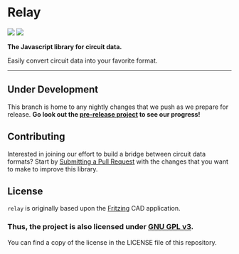 # Relay

![](https://img.shields.io/badge/CODE%20STYLE-STANDARD-d73526.svg?longCache=true&style=flat-square)
![](https://img.shields.io/badge/VERSION-0.6.0-c6af16.svg?longCache=true&style=flat-square)

**The Javascript library for circuit data.**

 Easily convert circuit data into your favorite format.

-------------------------------------------------------------

## Under Development

This branch is home to any nightly changes that we push as we prepare for release. **Go look out the [pre-release project](https://github.com/orgs/freetzing/projects/2) to see our progress!**

## Contributing

Interested in joining our effort to build a bridge between circuit data formats? Start by [Submitting a Pull Request](https://github.com/freetzing/relay/compare) with the changes that you want to make to improve this library.

## License

`relay` is originally based upon the [Fritzing](https://github.com/fritzing/fritzing-app) CAD application.

### **Thus, the project is also licensed under [GNU GPL v3](https://www.gnu.org/licenses/gpl-3.0.en.html).**
 You can find a copy of the license in the LICENSE file of this repository.
